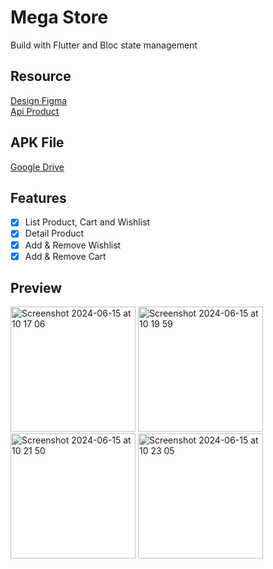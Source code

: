 # Mega Store

Build with Flutter and Bloc state management

## Resource

[Design Figma](https://www.figma.com/community/file/1020869651724237430/e-commerce-mobile-apps?searchSessionId=lxfkfx1a-rkuz0emwqel)
<br/>
[Api Product](https://fakestoreapi.com)

## APK File

[Google Drive](https://drive.google.com/drive/folders/1Xqi6_ew-I428ZcHCaoXyrIn21kBvgUPW?usp=sharing)

## Features

- [x] List Product, Cart and Wishlist
- [x] Detail Product
- [x] Add & Remove Wishlist
- [x] Add & Remove Cart

## Preview

<img width="200" alt="Screenshot 2024-06-15 at 10 17 06" src="https://github.com/izzul-ali/mega-store/assets/110296589/005e229a-34b0-48bc-8608-5d09a10d5932">
<img width="200" alt="Screenshot 2024-06-15 at 10 19 59" src="https://github.com/izzul-ali/mega-store/assets/110296589/8159a6a5-9ddd-4d17-bc87-1bfe720bfe09">
<img width="200" alt="Screenshot 2024-06-15 at 10 21 50" src="https://github.com/izzul-ali/mega-store/assets/110296589/ca8656b4-f6e1-40ba-8549-217335925609">
<img width="200" alt="Screenshot 2024-06-15 at 10 23 05" src="https://github.com/izzul-ali/mega-store/assets/110296589/4088f93e-6b14-4597-8c89-650aab2b4117">
